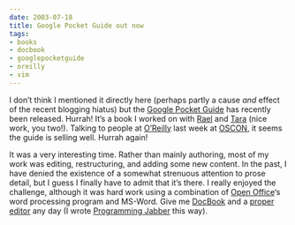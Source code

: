 ```yaml
---
date: 2003-07-18
title: Google Pocket Guide out now
tags:
- books
- docbook
- googlepocketguide
- oreilly
- vim
---
```



I don’t think I mentioned it directly here (perhaps partly a cause *and* effect of the recent blogging hiatus) but the [Google Pocket Guide](http://www.oreilly.com/catalog/googlepg "Google Pocket Guide") has recently been released. Hurrah! It’s a book I worked on with [Rael](http://www.raelity.org/ "Rael Dornfest") and [Tara](http://www.oreillynet.com/cs/catalog/view/au/873 "Tara Calishain") (nice work, you two!). Talking to people at [O’Reilly](http://www.oreilly.com/ "O'Reilly and Associates") last week at [OSCON](http://conferences.oreilly.com/os2003), it seems the guide is selling well. Hurrah again!

It was a very interesting time. Rather than mainly authoring, most of my work was editing, restructuring, and adding some new content. In the past, I have denied the existence of a somewhat strenuous attention to prose detail, but I guess I finally have to admit that it’s there. I really enjoyed the challenge, although it was hard work using a combination of [Open Office](http://www.openoffice.org/)‘s word processing program and MS-Word. Give me [DocBook](http://www.docbook.org/) and a [proper editor](http://www.vim.org/) any day (I wrote [Programming Jabber](http://www.oreilly.com/catalog/jabber "Programming Jabber") this way).


